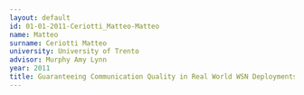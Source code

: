 ```yaml
---
layout: default 
id: 01-01-2011-Ceriotti_Matteo-Matteo
name: Matteo
surname: Ceriotti Matteo
university: University of Trento
advisor: Murphy Amy Lynn
year: 2011
title: Guaranteeing Communication Quality in Real World WSN Deployments
---
```

